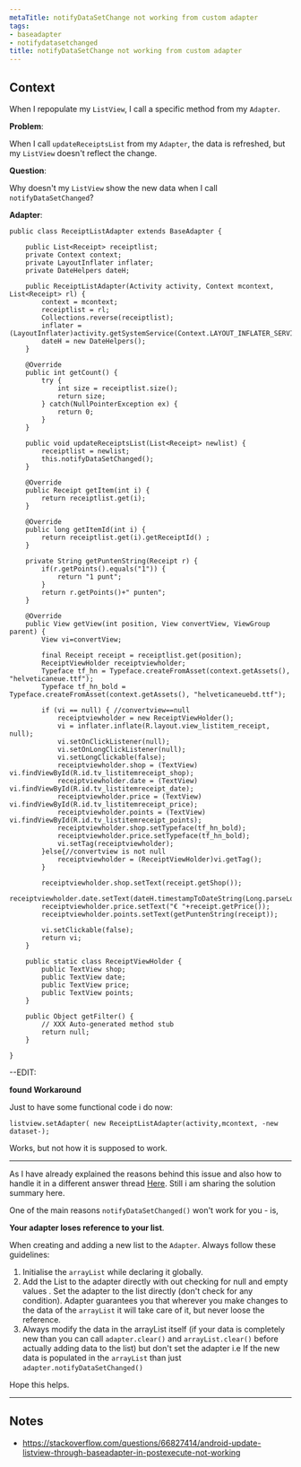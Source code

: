 ```yaml
---
metaTitle: notifyDataSetChange not working from custom adapter
tags:
- baseadapter
- notifydatasetchanged
title: notifyDataSetChange not working from custom adapter
---
```


## Context

When I repopulate my `ListView`, I call a specific method from my `Adapter`.


**Problem**:


When I call `updateReceiptsList` from my `Adapter`, the data is refreshed, but my `ListView` doesn't reflect the change. 


**Question**:


Why doesn't my `ListView` show the new data when I call `notifyDataSetChanged`?


**Adapter**:



```
public class ReceiptListAdapter extends BaseAdapter {

    public List<Receipt> receiptlist;
    private Context context;
    private LayoutInflater inflater;
    private DateHelpers dateH;

    public ReceiptListAdapter(Activity activity, Context mcontext, List<Receipt> rl) {
        context = mcontext;
        receiptlist = rl;
        Collections.reverse(receiptlist);
        inflater = (LayoutInflater)activity.getSystemService(Context.LAYOUT_INFLATER_SERVICE);
        dateH = new DateHelpers();
    }

    @Override
    public int getCount() {
        try {
            int size = receiptlist.size();
            return size;
        } catch(NullPointerException ex) {
            return 0;
        }
    }

    public void updateReceiptsList(List<Receipt> newlist) {
        receiptlist = newlist;
        this.notifyDataSetChanged();
    }

    @Override
    public Receipt getItem(int i) {
        return receiptlist.get(i);
    }

    @Override
    public long getItemId(int i) {
        return receiptlist.get(i).getReceiptId() ;
    }

    private String getPuntenString(Receipt r) {
        if(r.getPoints().equals("1")) {
            return "1 punt";
        }
        return r.getPoints()+" punten";
    }

    @Override
    public View getView(int position, View convertView, ViewGroup parent) {
        View vi=convertView;

        final Receipt receipt = receiptlist.get(position);
        ReceiptViewHolder receiptviewholder;
        Typeface tf_hn = Typeface.createFromAsset(context.getAssets(), "helveticaneue.ttf");        
        Typeface tf_hn_bold = Typeface.createFromAsset(context.getAssets(), "helveticaneuebd.ttf");

        if (vi == null) { //convertview==null
            receiptviewholder = new ReceiptViewHolder();
            vi = inflater.inflate(R.layout.view_listitem_receipt, null);
            vi.setOnClickListener(null);
            vi.setOnLongClickListener(null);
            vi.setLongClickable(false);
            receiptviewholder.shop = (TextView) vi.findViewById(R.id.tv_listitemreceipt_shop);
            receiptviewholder.date = (TextView) vi.findViewById(R.id.tv_listitemreceipt_date);
            receiptviewholder.price = (TextView) vi.findViewById(R.id.tv_listitemreceipt_price);
            receiptviewholder.points = (TextView) vi.findViewById(R.id.tv_listitemreceipt_points);
            receiptviewholder.shop.setTypeface(tf_hn_bold);
            receiptviewholder.price.setTypeface(tf_hn_bold);
            vi.setTag(receiptviewholder);
        }else{//convertview is not null
            receiptviewholder = (ReceiptViewHolder)vi.getTag();
        }

        receiptviewholder.shop.setText(receipt.getShop());
        receiptviewholder.date.setText(dateH.timestampToDateString(Long.parseLong(receipt.getPurchaseDate())));
        receiptviewholder.price.setText("€ "+receipt.getPrice());
        receiptviewholder.points.setText(getPuntenString(receipt));

        vi.setClickable(false);
        return vi;
    }

    public static class ReceiptViewHolder {
        public TextView shop;
        public TextView date;
        public TextView price;
        public TextView points;
    }

    public Object getFilter() {
        // XXX Auto-generated method stub
        return null;
    }

}

```

--EDIT:


**found Workaround**


Just to have some functional code i do now:



```
listview.setAdapter( new ReceiptListAdapter(activity,mcontext, -new dataset-);

```

Works, but not how it is supposed to work.



---

As I have already explained the reasons behind this issue and also how to handle it in a different answer thread [Here](https://stackoverflow.com/a/20479071/1084174). Still i am sharing the solution summary here.


One of the main reasons `notifyDataSetChanged()` won't work for you - is, 


**Your adapter loses reference to your list**. 


When creating and adding a new list to the `Adapter`. Always follow these guidelines: 


1. Initialise the `arrayList` while declaring it globally.
2. Add the List to the adapter directly with out checking for null and empty
values . Set the adapter to the list directly (don't check for any
condition). Adapter guarantees you that wherever you make
changes to the data of the `arrayList` it will take care of it, but never loose the
reference.
3. Always modify the data in the arrayList itself (if your data is completely new
than you can call `adapter.clear()` and `arrayList.clear()` before
actually adding data to the list) but don't set the adapter i.e If
the new data is populated in the `arrayList` than just
`adapter.notifyDataSetChanged()`


Hope this helps.



---

## Notes

- https://stackoverflow.com/questions/66827414/android-update-listview-through-baseadapter-in-postexecute-not-working

